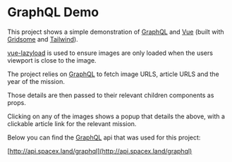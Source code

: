 # GraphQL Demo

This project shows a simple demonstration of [GraphQL](https://graphql.org/) and [Vue](https://vuejs.org/) (built with [Gridsome](https://gridsome.org/) and [Tailwind](https://tailwindcss.com/)).

[vue-lazyload](https://github.com/hilongjw/vue-lazyload) is used to ensure images are only loaded when the users viewport is close to the image.

The project relies on [GraphQL](https://graphql.org/) to fetch image URLS, article URLS and the year of the mission.

Those details are then passed to their relevant children components as props.

Clicking on any of the images shows a popup that details the above, with a clickable article link for the relevant mission.

Below you can find the [GraphQL](https://graphql.org/) api that was used for this project:

[http://api.spacex.land/graphql](http://api.spacex.land/graphql)